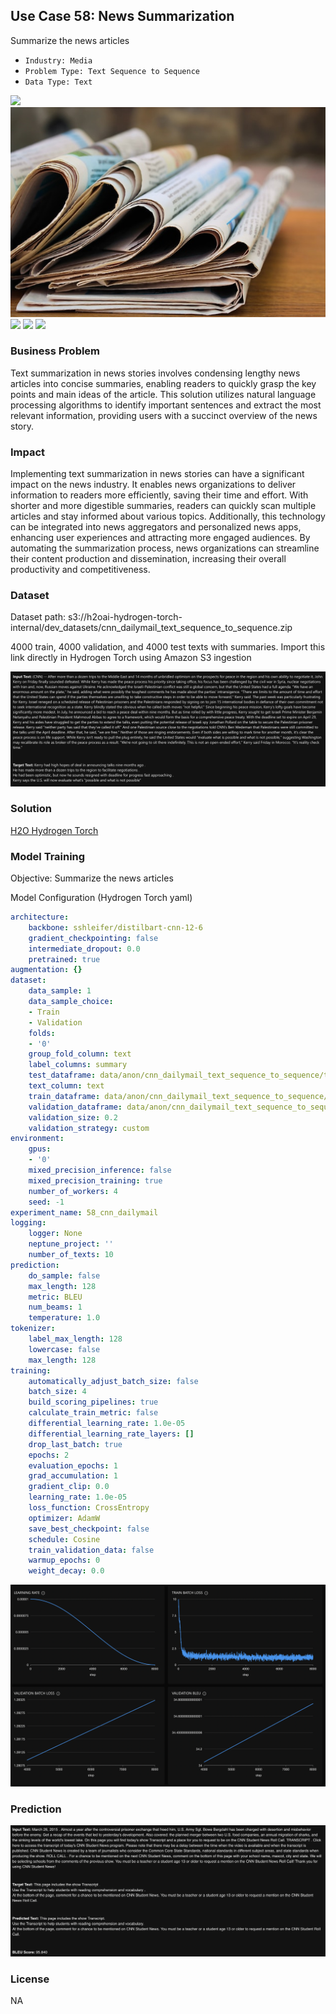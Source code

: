 ## Use Case 58: News Summarization

Summarize the news articles

- `Industry: Media`
- `Problem Type: Text Sequence to Sequence`
- `Data Type: Text`

![](https://github.com/h2oai/ht-catalog/blob/646864e3c695f7c721514159bd6c59520dab7438/Assets/use-cases/cnn_and_daily_mail_news_stories/cover.png)
![](https://github.com/h2oai/ht-catalog/blob/646864e3c695f7c721514159bd6c59520dab7438/Assets/use-cases/cnn_and_daily_mail_news_stories/cover.jpg)
![](https://github.com/h2oai/ht-catalog/blob/646864e3c695f7c721514159bd6c59520dab7438/Assets/use-cases/cnn_and_daily_mail_news_stories/cover.jpeg)
![](https://github.com/h2oai/ht-catalog/blob/646864e3c695f7c721514159bd6c59520dab7438/Assets/use-cases/cnn_and_daily_mail_news_stories/cover.webp)
![](https://github.com/h2oai/ht-catalog/blob/646864e3c695f7c721514159bd6c59520dab7438/Assets/use-cases/cnn_and_daily_mail_news_stories/cover)

### Business Problem 

Text summarization in news stories involves condensing lengthy news articles into concise summaries, enabling readers to quickly grasp the key points and main ideas of the article. This solution utilizes natural language processing algorithms to identify important sentences and extract the most relevant information, providing users with a succinct overview of the news story.

### Impact

Implementing text summarization in news stories can have a significant impact on the news industry. It enables news organizations to deliver information to readers more efficiently, saving their time and effort. With shorter and more digestible summaries, readers can quickly scan multiple articles and stay informed about various topics. Additionally, this technology can be integrated into news aggregators and personalized news apps, enhancing user experiences and attracting more engaged audiences. By automating the summarization process, news organizations can streamline their content production and dissemination, increasing their overall productivity and competitiveness.

### Dataset

Dataset path: s3://h2oai-hydrogen-torch-internal/dev_datasets/cnn_dailymail_text_sequence_to_sequence.zip

4000 train, 4000 validation, and 4000 test texts with summaries. Import this link directly in Hydrogen Torch using Amazon S3 ingestion

![train data](https://github.com/h2oai/ht-catalog/blob/646864e3c695f7c721514159bd6c59520dab7438/Assets/use-cases/cnn_and_daily_mail_news_stories/train%20data.png)

### Solution

[H2O Hydrogen Torch](https://docs.h2o.ai/h2o-hydrogen-torch/)

### Model Training

Objective: Summarize the news articles

Model Configuration (Hydrogen Torch yaml)

```yaml
architecture:
    backbone: sshleifer/distilbart-cnn-12-6
    gradient_checkpointing: false
    intermediate_dropout: 0.0
    pretrained: true
augmentation: {}
dataset:
    data_sample: 1
    data_sample_choice:
    - Train
    - Validation
    folds:
    - '0'
    group_fold_column: text
    label_columns: summary
    test_dataframe: data/anon/cnn_dailymail_text_sequence_to_sequence/test.csv
    text_column: text
    train_dataframe: data/anon/cnn_dailymail_text_sequence_to_sequence/train.csv
    validation_dataframe: data/anon/cnn_dailymail_text_sequence_to_sequence/validation.csv
    validation_size: 0.2
    validation_strategy: custom
environment:
    gpus:
    - '0'
    mixed_precision_inference: false
    mixed_precision_training: true
    number_of_workers: 4
    seed: -1
experiment_name: 58_cnn_dailymail
logging:
    logger: None
    neptune_project: ''
    number_of_texts: 10
prediction:
    do_sample: false
    max_length: 128
    metric: BLEU
    num_beams: 1
    temperature: 1.0
tokenizer:
    label_max_length: 128
    lowercase: false
    max_length: 128
training:
    automatically_adjust_batch_size: false
    batch_size: 4
    build_scoring_pipelines: true
    calculate_train_metric: false
    differential_learning_rate: 1.0e-05
    differential_learning_rate_layers: []
    drop_last_batch: true
    epochs: 2
    evaluation_epochs: 1
    grad_accumulation: 1
    gradient_clip: 0.0
    learning_rate: 1.0e-05
    loss_function: CrossEntropy
    optimizer: AdamW
    save_best_checkpoint: false
    schedule: Cosine
    train_validation_data: false
    warmup_epochs: 0
    weight_decay: 0.0

```

![chart](https://github.com/h2oai/ht-catalog/blob/646864e3c695f7c721514159bd6c59520dab7438/Assets/use-cases/cnn_and_daily_mail_news_stories/chart.png)


### Prediction

![Predictions](https://github.com/h2oai/ht-catalog/blob/646864e3c695f7c721514159bd6c59520dab7438/Assets/use-cases/cnn_and_daily_mail_news_stories/Validation%20Predictions.png)

### License

NA

